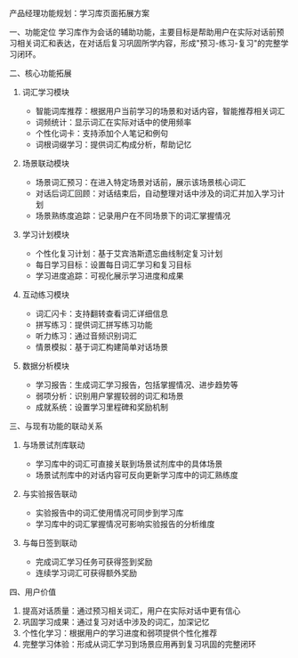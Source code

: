 产品经理功能规划：学习库页面拓展方案

一、功能定位
学习库作为会话的辅助功能，主要目标是帮助用户在实际对话前预习相关词汇和表达，在对话后复习巩固所学内容，形成"预习-练习-复习"的完整学习闭环。

二、核心功能拓展

1. 词汇学习模块
   - 智能词库推荐：根据用户当前学习的场景和对话内容，智能推荐相关词汇
   - 词频统计：显示词汇在实际对话中的使用频率
   - 个性化词卡：支持添加个人笔记和例句
   - 词根词缀学习：提供词汇构成分析，帮助记忆

2. 场景联动模块
   - 场景词汇预习：在进入特定场景对话前，展示该场景核心词汇
   - 对话后词汇回顾：对话结束后，自动整理对话中涉及的词汇并加入学习计划
   - 场景熟练度追踪：记录用户在不同场景下的词汇掌握情况

3. 学习计划模块
   - 个性化复习计划：基于艾宾浩斯遗忘曲线制定复习计划
   - 每日学习目标：设置每日词汇学习和复习目标
   - 学习进度追踪：可视化展示学习进度和成果

4. 互动练习模块
   - 词汇闪卡：支持翻转查看词汇详细信息
   - 拼写练习：提供词汇拼写练习功能
   - 听力练习：通过音频识别词汇
   - 情景模拟：基于词汇构建简单对话场景

5. 数据分析模块
   - 学习报告：生成词汇学习报告，包括掌握情况、进步趋势等
   - 弱项分析：识别用户掌握较弱的词汇和场景
   - 成就系统：设置学习里程碑和奖励机制

三、与现有功能的联动关系

1. 与场景试剂库联动
   - 学习库中的词汇可直接关联到场景试剂库中的具体场景
   - 场景试剂库中的对话内容可反向更新学习库中的词汇熟练度

2. 与实验报告联动
   - 实验报告中的词汇使用情况可同步到学习库
   - 学习库中的词汇掌握情况可影响实验报告的分析维度

3. 与每日签到联动
   - 完成词汇学习任务可获得签到奖励
   - 连续学习词汇可获得额外奖励

四、用户价值
1. 提高对话质量：通过预习相关词汇，用户在实际对话中更有信心
2. 巩固学习成果：通过复习对话中涉及的词汇，加深记忆
3. 个性化学习：根据用户的学习进度和弱项提供个性化推荐
4. 完整学习体验：形成从词汇学习到场景应用再到复习巩固的完整闭环